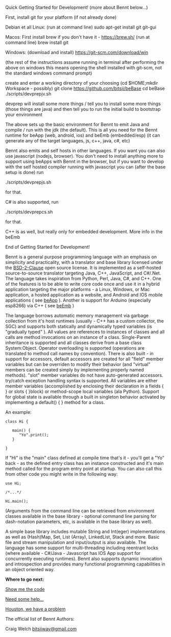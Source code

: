 
Quick Getting Started for Development! (more about Bennt below...)

First, install git for your platform (if not already done)

Debian et all Linux:
(run at command line)
sudo apt-get install git git-gui

Macos:
First install brew if you don't have it - https://brew.sh/
(run at command line)
brew install git 

Windows:
(download and install)
https://git-scm.com/download/win

(the rest of the instructions assume running in terminal after performing the above
  on windows this means opening the shell installed with git-scm, not the standard windows command prompt)
  
create and enter a working directory of your choosing (cd $HOME;mkdir Workspace - possibly)
git clone https://github.com/bitsii/beBase
cd beBase
./scripts/devprepjv.sh

devprep will install some more things / tell you to install some more things
(those things are java)
and then tell you to run the initial build to bootstrap your environment

The above sets up the basic environment for Bennt to emit Java and compile / run with the jdk (the default).  This is all you
need for the Bennt runtime for beApp (web, android, ios) and beEmb (embedded/esp) (it can generate any of the target languages, js, c++, java, c#, etc)

Bennt also emits and self hosts in other languages.  If you want you can also use javascript (nodejs, browser).  You don't need to install anything more to support using beApps with Bennt in the browser, but if you want to develop with the self hosted compiler running with javascript you can (after the base setup is done) run

./scripts/devprepjs.sh

for that.  

C# is also supported, run 

./scripts/devprepcs.sh

for that.

C++ is as well, but really only for embedded development.  More info in the beEmb

End of Getting Started for Development!

Bennt is a general purpose programming language with an emphasis on simplicity and practicality, with a translator and base library licensed under the [BSD-2-Clause](https://opensource.org/licenses/BSD-2-Clause) open source license.  It is implemented as a self-hosted source-to-source translator targeting Java, C++, JavaScript, and C#/.Net.  The language takes inspiration from Python, Perl, Java, C#, and C++.  One of the features is to be able to write core code once and use it in a hybrid application targeting the major platforms - a Linux, Windows, or Mac application, a hosted application as a website, and Android and IOS mobile applications ( see [beApp](https://gitlab.com/bitsii/beApp) ).  Another is support for Arduino (especially esp8266) via C++ ( see [beEmb](https://github.com/bitsii/beEmb) )

The language borrows automatic memory management via garbage collection from it's host runtimes (usually - C++ has a custom collector, the SGC) and supports both statically and dynamically typed variables (is "gradually typed" ).  All values are references to instances of classes and all calls are method invocations on an instance of a class.  Single-Parent inheritance is supported and all classes derive from a base class System:Object.  Operator overloading is supported (operations are translated to method call names by convention).  There is also built - in support for accessors, default accessors are created for all "field" member variables but can be overriden to modify their behavior (and "virtual" members can be created simply by implementing properly named methods).  "slot" member variables do not have auto-generated accessors.  try/catch exception handling syntax is supported.  All variables are either member variables (accomplished by enclosing their declaration in a fields { } or slots { }block) or method-scope local variables (ala Python).  Support for global state is available through a built in singleton behavior activated by implementing a default() { } method for a class.

An example: 

```
class Hi {

   main() {
      "Yo".print();
   }

}
```


If "Hi" is the "main" class defined at compile time that's it - you'll get a "Yo" back - as the defined entry class has an instance constructed and it's main method called for the program entry point at startup.  You can also call this from other code you might write in the following way:

```
use Hi;

/*...*/

Hi.main();
```

(Arguments from the command line can be retrieved from environment classes available in the base library - optional command line parsing for dash-notation parameters, etc, is available in the base library as well).

A simple base library includes mutable String and Int(eger) implementations as well as (Hash)Map, Set, List (Array), LinkedList, Stack and more.  Basic file and stream manipulation and input/output is also available.  The language has some support for multi-threading including reentrant locks (where available - C#/Java - Javascript has IOS App support for concurrently executing runtimes).  Bennt also supports dynamic invocation and introspection and provides many functional programming capabilities in an object oriented way.

**Where to go next:**

[Show me the code](https://github.com/bitsii/beBase)

[Need some help...](https://stackoverflow.com/questions/tagged/Bennt)

[Houston, we have a problem](https://github.com/bitsii/beBase/issues)


The official list of Bennt Authors:

Craig Welch <bitsiiway@gmail.com>
